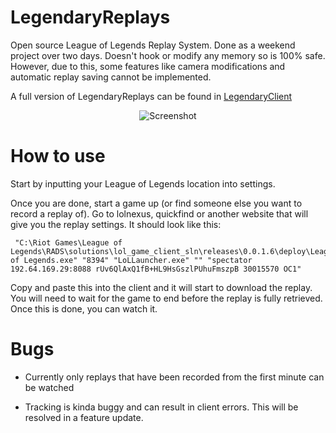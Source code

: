 LegendaryReplays
===============

Open source League of Legends Replay System. Done as a weekend project over two days. Doesn't hook or modify any memory so is 100% safe. However, due to this, some features like camera modifications and automatic replay saving cannot be implemented.

A full version of LegendaryReplays can be found in [LegendaryClient](https://github.com/eddy5641/LegendaryClient/tree/Experements-Dev)

<p align="center">
  <img src="http://puu.sh/6ytzR.jpg" alt="Screenshot"/>
</p>

How to use
===================

Start by inputting your League of Legends location into settings.

Once you are done, start a game up (or find someone else you want to record a replay of). Go to lolnexus, quickfind or another website that will give you the replay settings. It should look like this:

     "C:\Riot Games\League of Legends\RADS\solutions\lol_game_client_sln\releases\0.0.1.6\deploy\League of Legends.exe" "8394" "LoLLauncher.exe" "" "spectator 192.64.169.29:8088 rUv6QlAxQ1fB+HL9HsGszlPUhuFmszpB 30015570 OC1"

Copy and paste this into the client and it will start to download the replay. You will need to wait for the game to end before the replay is fully retrieved. Once this is done, you can watch it.

Bugs
================

* Currently only replays that have been recorded from the first minute can be watched

* Tracking is kinda buggy and can result in client errors. This will be resolved in a feature update.
